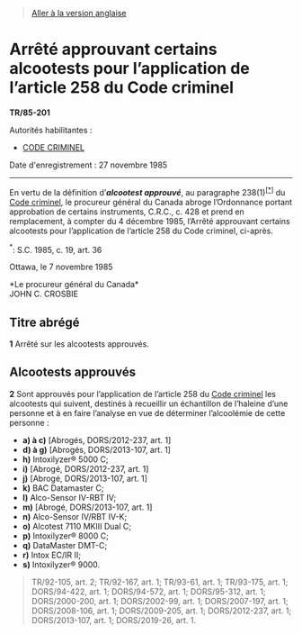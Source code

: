 > [Aller à la version anglaise](/en/Regulations/Statutory%20Instruments/85/201.md)

# Arrêté approuvant certains alcootests pour l’application de l’article 258 du Code criminel

**TR/85-201**

Autorités habilitantes : 
- [CODE CRIMINEL](/fr/Lois/Lois%20révisées%20du%20Canada/C/C-46.md)

Date d'enregistrement : 27 novembre 1985

----------

En vertu de la définition d’***alcootest approuvé***, au paragraphe 238(1)<sup><a href='#nbp_SI-85-201_f_hq_10505'>[*]</a></sup> du [Code criminel](/fr/Lois/Lois%20révisées%20du%20Canada/C/C-46.md), le procureur général du Canada abroge l’Ordonnance portant approbation de certains instruments, C.R.C., c. 428 et prend en remplacement, à compter du 4 décembre 1985, l’Arrêté approuvant certains alcootests pour l’application de l’article 258 du Code criminel, ci-après.

<a name='nbp_SI-85-201_f_hq_10505'><sup>*</sup></a>: S.C. 1985, c. 19, art. 36<br />

Ottawa, le 7 novembre 1985


<p>*Le procureur général du Canada*<br />JOHN C. CROSBIE<br /></p>




## Titre abrégé


**1** Arrêté sur les alcootests approuvés.




## Alcootests approuvés


**2** Sont approuvés pour l’application de l’article 258 du [Code criminel](/fr/Lois/Lois%20révisées%20du%20Canada/C/C-46.md) les alcootests qui suivent, destinés à recueillir un échantillon de l’haleine d’une personne et à en faire l’analyse en vue de déterminer l’alcoolémie de cette personne :
- **a) à c)** [Abrogés, DORS/2012-237, art. 1]
- **d) à g)** [Abrogés, DORS/2013-107, art. 1]
- **h)** Intoxilyzer® 5000 C;
- **i)** [Abrogé, DORS/2012-237, art. 1]
- **j)** [Abrogé, DORS/2013-107, art. 1]
- **k)** BAC Datamaster C;
- **l)** Alco-Sensor IV-RBT IV;
- **m)** [Abrogé, DORS/2013-107, art. 1]
- **n)** Alco-Sensor IV/RBT IV-K;
- **o)** Alcotest 7110 MKIII Dual C;
- **p)** Intoxilyzer® 8000 C;
- **q)** DataMaster DMT-C;
- **r)** Intox EC/IR II;
- **s)** Intoxilyzer® 9000.
> TR/92-105, art. 2; TR/92-167, art. 1; TR/93-61, art. 1; TR/93-175, art. 1; DORS/94-422, art. 1; DORS/94-572, art. 1; DORS/95-312, art. 1; DORS/2000-200, art. 1; DORS/2002-99, art. 1; DORS/2007-197, art. 1; DORS/2008-106, art. 1; DORS/2009-205, art. 1; DORS/2012-237, art. 1; DORS/2013-107, art. 1; DORS/2019-26, art. 1.



